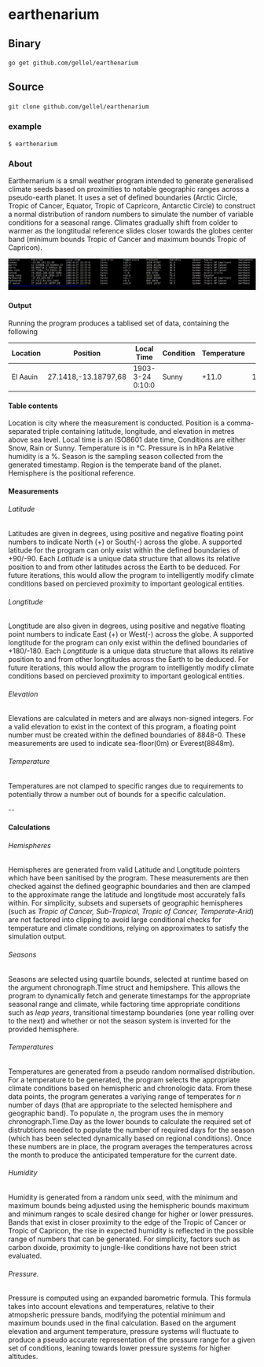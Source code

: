 # earthenarium

## Binary
`go get github.com/gellel/earthenarium`
## Source
`git clone github.com/gellel/earthenarium`

### example 
`$ earthenarium`

### About 
Earthernarium is a small weather program intended to generate generalised climate seeds based on proximities to notable geographic ranges across a pseudo-earth planet. It uses a set of defined boundaries (Arctic Circle, Tropic of Cancer, Equator, Tropic of Capricorn, Antarctic Circle) to construct a normal distribution of random numbers to simulate the number of variable conditions for a seasonal range. Climates gradually shift from colder to warmer as the longtitudal reference slides closer towards the globes center band (minimum bounds Tropic of Cancer and maximum bounds Tropic of Capricon). 

![screenshot](https://raw.githubusercontent.com/gellel/earthenarium/master/capture.PNG)

#### Output
Running the program produces a tablised set of data, containing the following

| Location | Position | Local Time | Condition | Temperature | Pressure | Humidity | Season | Region | Hemisphere |
|----------|----------|------------|-----------|-------------|----------|----------|--------|--------|------------|
| El Aauin | 27.1418,-13.18797,68 | 1903-3-24 0:10:0 | Sunny | +11.0 | 1005.10767 | 58.1 | Spring | Tropic of Cancer | Northern |

#### Table contents
Location is city where the measurement is conducted.
Position is a comma-separated triple containing latitude, longitude, and elevation in metres above sea level.
Local time is an ISO8601 date time,
Conditions are either Snow, Rain or Sunny. 
Temperature is in °C.
Pressure is in hPa
Relative humidity is a %.
Season is the sampling season collected from the generated timestamp.
Region is the temperate band of the planet.
Hemisphere is the positional reference.

#### Measurements
###### Latitude
Latitudes are given in degrees, using positive and negative floating point numbers to indicate North (+) or South(-) across the globe. A supported latitude for the program can only exist within the defined boundaries of +90/-90. Each *Latitude* is a unique data structure that allows its relative position to and from other latitudes across the Earth to be deduced. For future iterations, this would allow the program to intelligently modify climate conditions based on percieved proximity to important geological entities.
###### Longtitude
Longtitude are also given in degrees, using positive and negative floating point numbers to indicate East (+) or West(-) across the globe. A supported longtitude for the program can only exist within the defined boundaries of +180/-180. Each *Longtitude* is a unique data structure that allows its relative position to and from other longtitudes across the Earth to be deduced. For future iterations, this would allow the program to intelligently modify climate conditions based on percieved proximity to important geological entities.
###### Elevation
Elevations are calculated in meters and are always non-signed integers. For a valid elevation to exist in the context of this program, a floating point number must be created within the defined boundaries of 8848-0. These measurements are used to indicate sea-floor(0m) or Everest(8848m).
###### Temperature
Temperatures are not clamped to specific ranges due to requirements to potentially throw a number out of bounds for a specific calculation.

--
#### Calculations
###### Hemispheres
Hemispheres are generated from valid Latitude and Longtitude pointers which have been sanitised by the program. These measurements are then checked against the defined geographic boundaries and then are clamped to the approximate range the latitude and longtitude most accurately falls within. For simplicity, subsets and supersets of geographic hemispheres (such as *Tropic of Cancer, Sub-Tropical*, *Tropic of Cancer, Temperate-Arid*) are not factored into clipping to avoid large conditional checks for temperature and climate conditions, relying on approximates to satisfy the simulation output.
###### Seasons
Seasons are selected using quartile bounds, selected at runtime based on the argument chronograph.Time struct and hemipshere. This allows the program to dynamically fetch and generate timestamps for the appropriate seasonal range and climate, while factoring time appropriate conditions such as *leap years*, transitional timestamp boundaries (one year rolling over to the next) and whether or not the season system is inverted for the provided hemisphere. 
###### Temperatures
Temperatures are generated from a pseudo random normalised distribution. For a temperature to be generated, the program selects the appropriate climate conditions based on hemispheric and chronologic data. From these data points, the program generates a variying range of temperates for *n* number of days (that are appropriate to the selected hemisphere and geographic band). To populate *n*, the program uses the in memory chronograph.Time.Day as the lower bounds to calculate the required set of distrubtions needed to populate the number of required days for the season (which has been selected dynamically based on regional conditions). Once these numbers are in place, the program averages the temperatures across the month to produce the anticipated temperature for the current date. 
###### Humidity
Humidity is generated from a random unix seed, with the minimum and maximum bounds being adjusted using the hemispheric bounds maximum and minimum ranges to scale desired change for higher or lower pressures. Bands that exist in closer proximity to the edge of the Tropic of Cancer or Tropic of Capricon, the rise in expected humidity is reflected in the possible range of numbers that can be generated. For simplicity, factors such as carbon dixoide, proximity to jungle-like conditions have not been strict evaluated.
###### Pressure.
Pressure is computed using an expanded barometric formula. This formula takes into account elevations and temperatures, relative to their atmopsheric pressure bands, modifying the potential minimum and maximum bounds used in the final calculation. Based on the argument elevation and argument temperature, pressure systems will fluctuate to produce a pseudo accurate representation of the pressure range for a given set of conditions, leaning towards lower pressure systems for higher altitudes.

